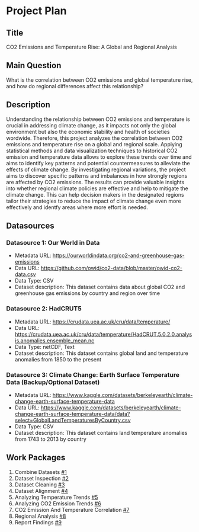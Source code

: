 # Project Plan

## Title
CO2 Emissions and Temperature Rise: A Global and Regional Analysis

## Main Question
What is the correlation between CO2 emissions and global temperature rise, and how do regional differences affect this relationship?
## Description

<!-- Describe your data science project in max. 200 words. Consider writing about why and how you attempt it. -->
Understanding the relationship between CO2 emissions and temperature is crucial in addressing climate change, as it impacts not only the global environment but also the economic stability and health of societies wordwide. Therefore, this project analyzes the correlation between CO2 emissions and temperature rise on a global and regional scale. Applying statistical methods and data visualization techniques to historical CO2 emission and temperature data allows to explore these trends over time and aims to identify key patterns and potential countermeasures to alleviate the effects of climate change. By investigating regional variations, the project aims to discover specific patterns and imbalances in how strongly regions are affected by CO2 emissions. The results can provide valuable insights into whether regional climate policies are effective and help to mitigate the climate change. This can help decision makers in the designated regions tailor their strategies to reduce the impact of climate change even more effectively and identfy areas where more effort is needed.

## Datasources

<!-- Describe each datasources you plan to use in a section. Use the prefic "DatasourceX" where X is the id of the datasource. -->

### Datasource 1: Our World in Data
* Metadata URL: https://ourworldindata.org/co2-and-greenhouse-gas-emissions
* Data URL: https://github.com/owid/co2-data/blob/master/owid-co2-data.csv
* Data Type: CSV
* Dataset description: This dataset contains data about global CO2 and greenhouse gas emissions by country and region over time

### Datasource 2: HadCRUT5
* Metadata URL: https://crudata.uea.ac.uk/cru/data/temperature/
* Data URL: https://crudata.uea.ac.uk/cru/data/temperature/HadCRUT.5.0.2.0.analysis.anomalies.ensemble_mean.nc
* Data Type: netCDF, Text
* Dataset description: This dataset contains global land and temperature anomalies from 1850 to the present

### Datasource 3: Climate Change: Earth Surface Temperature Data (Backup/Optional Dataset)
* Metadata URL: https://www.kaggle.com/datasets/berkeleyearth/climate-change-earth-surface-temperature-data
* Data URL: https://www.kaggle.com/datasets/berkeleyearth/climate-change-earth-surface-temperature-data/data?select=GlobalLandTemperaturesByCountry.csv
* Data Type: CSV
* Dataset description: This dataset contains land temperature anomalies from 1743 to 2013 by country

## Work Packages

1. Combine Datasets [#1][i1]
2. Dataset Inspection [#2][i2]
3. Dataset Cleaning [#3][i3]
4. Dataset Alignment [#4][i4]
5. Analyzing Temperature Trends [#5][i5]
6. Analyzing CO2 Emission Trends [#6][i6]
7. CO2 Emission And Temperature Correlation [#7][i7]
8. Regional Analysis [#8][i8]
9. Report Findings [#9][i9]

[i1]: https://github.com/ordass00/made_fau/issues/1
[i2]: https://github.com/ordass00/made_fau/issues/2
[i3]: https://github.com/ordass00/made_fau/issues/3
[i4]: https://github.com/ordass00/made_fau/issues/4
[i5]: https://github.com/ordass00/made_fau/issues/5
[i6]: https://github.com/ordass00/made_fau/issues/6
[i7]: https://github.com/ordass00/made_fau/issues/7
[i8]: https://github.com/ordass00/made_fau/issues/8
[i9]: https://github.com/ordass00/made_fau/issues/9
